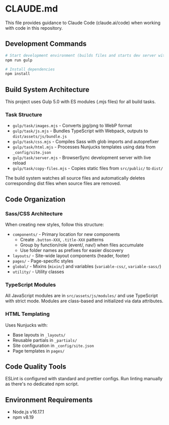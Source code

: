 # CLAUDE.md

This file provides guidance to Claude Code (claude.ai/code) when working with code in this repository.

## Development Commands

```bash
# Start development environment (builds files and starts dev server with watch mode)
npm run gulp

# Install dependencies
npm install
```

## Build System Architecture

This project uses Gulp 5.0 with ES modules (.mjs files) for all build tasks.

### Task Structure
- `gulp/task/images.mjs` - Converts jpg/png to WebP format
- `gulp/task/js.mjs` - Bundles TypeScript with Webpack, outputs to `dist/assets/js/bundle.js`
- `gulp/task/css.mjs` - Compiles Sass with glob imports and autoprefixer
- `gulp/task/html.mjs` - Processes Nunjucks templates using data from `_config/site.json`
- `gulp/task/server.mjs` - BrowserSync development server with live reload
- `gulp/task/copy-files.mjs` - Copies static files from `src/public/` to `dist/`

The build system watches all source files and automatically deletes corresponding dist files when source files are removed.

## Code Organization

### Sass/CSS Architecture
When creating new styles, follow this structure:
- `components/` - Primary location for new components
  - Create `.button-XXX`, `.title-XXX` patterns
  - Group by function/role (event/, nav/) when files accumulate
  - Use folder names as prefixes for easier discovery
- `layouts/` - Site-wide layout components (header, footer)
- `pages/` - Page-specific styles
- `global/` - Mixins (`mixin/`) and variables (`variable-css/`, `variable-sass/`)
- `utility/` - Utility classes

### TypeScript Modules
All JavaScript modules are in `src/assets/js/modules/` and use TypeScript with strict mode. Modules are class-based and initialized via data attributes.

### HTML Templating
Uses Nunjucks with:
- Base layouts in `_layouts/`
- Reusable partials in `_partials/`
- Site configuration in `_config/site.json`
- Page templates in `pages/`

## Code Quality Tools

ESLint is configured with standard and prettier configs. Run linting manually as there's no dedicated npm script.

## Environment Requirements
- Node.js v16.17.1
- npm v8.19